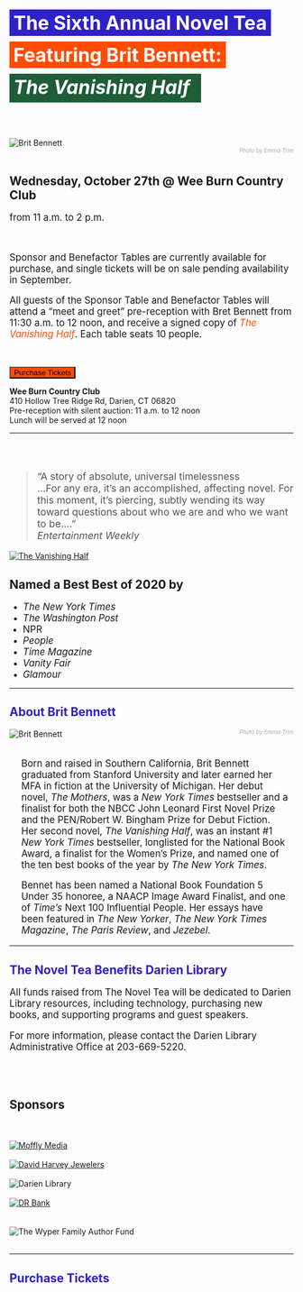 <div class="container">

<div class="row">
<div class="col-xs-7 col-md-8" style="padding-top: 30px;">

<h2 style="font-size:3.5vw; line-height: 1.7;"><span style="background-color: #2E21C7; padding:3px 7px 3px 7px; color:#fff;">The Sixth Annual Novel Tea</span> <br /><span style="background-color: #FF4C02; padding:3px 7px 3px 7px; color:#fff;">Featuring Brit Bennett:</span> <br /><em style="background-color: #1F5C38; padding:3px 20px 7px 7px; color:#fff;">The Vanishing Half</em></h2>

<br />
<br />

</div>
<div class="col-xs-5 col-md-4">
<img class="img-responsive box-shadow shadow-effect-2" src="/uploads/departments/readers_advisory/brit_bennett_with_vanishing_half_cover.png" alt="Brit Bennett" />
<br />
<em style="color: #AEA9A9; font-size:70%; float: right;">Photo by Emma Trim</em>
<br />
</div>
</div>
</div>

## Wednesday, October 27th @ Wee Burn Country Club
<p style="font-size:1.2em !important;">from 11 a.m. to 2 p.m.</p>

<br />

<div class="row">
<div class="col-md-7">

<p style="font-size:1.2em !important;">Sponsor and Benefactor Tables are currently available for purchase, and single tickets will be on sale pending availability in September.</p>

<p style="font-size:1.2em !important;">All guests of the Sponsor Table and Benefactor Tables will attend a “meet and greet” pre-reception with Bret Bennett from 11:30 a.m. to 12 noon, and receive a signed copy of <em><a href="https://dar.to/2XXkGxO" style="text-decoration:none; color:#FF4C02;">The Vanishing Half</a></em>. Each table seats 10 people.</p>

<br />
</div>
<div class="col-md-4 col-md-offset-1">

<a href="#Purchase"><button class="btn-u btn-u-lg" style="background-color:#FF4C02" type="button">Purchase Tickets</button></a>
<br />

<strong>Wee Burn Country Club</strong><br />
410 Hollow Tree Ridge Rd, Darien, CT 06820<br />
Pre-reception with silent auction: 11 a.m. to 12 noon<br />
Lunch will be served at 12 noon
<br />

</div>
</div>

<hr class="devider devider-dotted">


<div class="row">
<div class="col-xs-8 col-md-5">
<br />
<br />
<blockquote style="font-size:1.25em; color:#555;">“A story of absolute, universal timelessness <br />
…For any era, it’s an accomplished, affecting novel. For this moment, it’s piercing, subtly wending its way toward questions about who we are and who we want to be….” 
<br />
<em>Entertainment Weekly</em>
</blockquote>

</div>
<div class="col-xs-4 col-md-3">
<a href="https://dar.to/2XXkGxO"><img class="img-responsive center-block" src="/uploads/departments/readers_advisory/the_vanishing_half_by_brit_bennett.jpg" alt="The Vanishing Half" /></a>
<br />
</div> 
<div class="col-xs-12 col-md-4">

## Named a Best Best of 2020 by
 
<ul>
<li> <em style="font-size:1.2em !important;">The New York Times</em></li>
<li> <em style="font-size:1.2em !important;">The Washington Post</em></li>
<li style="font-size:1.2em !important;">NPR</li>
<li> <em style="font-size:1.2em !important;">People</em></li>
<li> <em style="font-size:1.2em !important;">Time Magazine</em></li>
<li> <em style="font-size:1.2em !important;">Vanity Fair</em></li>
<li> <em style="font-size:1.2em !important;">Glamour</em></li>
</ul>


</div>
</div>

<hr class="devider devider-dotted">

<h2 style="color: #2E21C7;">About Brit Bennett</h2>

<div class="row">
<div class="col-md-4">

<img class="img-responsive" src="/uploads/departments/readers_advisory/brit_bennet_credit_emma_trim.jpg" alt="Brit Bennett" />
<em style="color: #AEA9A9; font-size:70%; float: right;">Photo by Emma Trim</em>
<br />
<br />

</div>
<div class="col-md-8" style="padding:0 10px 0 21px;">
<p style="font-size:1.2em !important;">Born and raised in Southern California, Brit Bennett graduated from Stanford University and later earned her MFA in fiction at the University of Michigan. Her debut novel, <em>The Mothers</em>, was a <em>New York Times</em> bestseller and a finalist for both the NBCC John Leonard First Novel Prize and the PEN/Robert W. Bingham Prize for Debut Fiction. Her second novel, <em>The Vanishing Half</em>, was an instant #1 <em>New York Times</em> bestseller, longlisted for the National Book Award, a finalist for the Women’s Prize, and named one of the ten best books of the year by <em>The New York Times</em>.</p>

<p style="font-size:1.2em !important;">Bennet has been named a National Book Foundation 5 Under 35 honoree, a NAACP Image Award Finalist, and one of <em>Time’s</em> Next 100 Influential People. Her essays have been featured in <em>The New Yorker</em>, <em>The New York Times Magazine</em>, <em>The Paris Review</em>, and <em>Jezebel</em>.</p>

</div>
</div>

<hr class="devider devider-dotted"></hr>

<div class="row">
<div class="col-md-6">

<h2 style="color: #2E21C7;">The Novel Tea Benefits Darien Library</h2>

<p style="font-size:1.2em !important;">All funds raised from The Novel Tea will be dedicated to Darien Library resources, including technology, purchasing new books, and supporting programs and guest speakers.</p>

<p style="font-size:1.2em !important;">For more information, please contact the Darien Library Administrative Office at <a href="tel:2036695220" style="text-decoration:none;">203-669-5220</a>.</p>
<br />
<br />
</div>

<div class="col-md-6">
<div class="row">
    <div class="heading heading-v4">
<h2>Sponsors</h2>
<br />
<br />
</div>
<div class="col-xs-6 col-md-4">
    <a href="http://www.newcanaandarienmag.com/"><img class="img-responsive center-block" src="/uploads/departments/mallory/play/moffly_logo.jpg" alt="Moffly Media" /></a>
    <br />
    <br />
    <a href="https://dar.to/2Q0FKMI"><img class="img-responsive center-block" src="/uploads/darien_community/david_harvey_jewelers.jpg" alt="David Harvey Jewelers" /></a>
    <br />
    <br />
</div>
<div class="col-xs-6 col-md-4">
    <img class="img-responsive center-block" src="/uploads/departments/mallory/play/darien_library_logo_300px.png" alt="Darien Library" />
    <br />
    <br />
</div>
<div class="col-xs-6 col-md-4">
    <a href="https://dar.to/31046NI"><img class="img-responsive center-block" src="/uploads/logos/dr_bank_300.jpg" alt="DR Bank" /></a>
    <br />
    <br />
    <br />
    <img class="img-responsive center-block" src="/uploads/logos/the_wyper_family_author_fund.jpg" alt="The Wyper Family Author Fund" />
    <br />
    <br />
</div>
</div>
</div>
    <!--<div class="col-xs-6 col-md-6">
        <a href="http://www.newcanaandarienmag.com/"><img class="img-responsive center-block" src="/uploads/departments/mallory/play/moffly_logo.jpg" alt="Moffly Media" /></a>
        <br />
        <br />
        <a href="https://dar.to/2Q0FKMI"><img class="img-responsive center-block" src="/uploads/darien_community/david_harvey_jewelers.jpg" alt="David Harvey Jewelers" /></a>
        <br />
        <br />
    </div>
    <div class="col-xs-6 col-md-6">
        <a href="https://dar.to/31046NI"><img class="img-responsive center-block" src="/uploads/logos/dr_bank_300.jpg" alt="DR Bank" /></a>
        <br />
        <br />
        <br />
        <img class="img-responsive center-block" src="/uploads/logos/the_wyper_family_author_fund.jpg" alt="The Wyper Family Author Fund" />
        <br />
        <br />
    </div>
</div>
<div class="row">
    <div class="col-md-12">
        <img class="center-block" style="max-height: 80px; height 100%; width: autor;" src="/uploads/departments/mallory/play/darien_library_logo_300px.png" alt="Darien Library" />
    </div>

</div>-->

<hr class="devider devider-dotted"></hr>

<a name="Purchase" color="#fff"></a>
<h2 style="color: #2E21C7;">Purchase Tickets</h2>


<div id="bbox-root"></div>

<script type="text/javascript">

       window.bboxInit = function () {

           bbox.showForm('969f9f14-e377-4775-aba7-59da3579cf29');

       };

       (function () {

           var e = document.createElement('script'); e.async = true;

           e.src = 'https://bbox.blackbaudhosting.com/webforms/bbox-min.js';

           document.getElementsByTagName('head')[0].appendChild(e);

       } ());

</script>


</div>
</div>

</div> <!-- End of Container -->